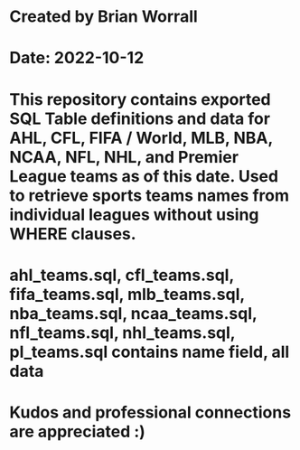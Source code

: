 # Created by Brian Worrall
# Date: 2022-10-12

# This repository contains exported SQL Table definitions and data for AHL, CFL, FIFA / World, MLB, NBA, NCAA, NFL, NHL, and Premier League teams as of this date. Used to retrieve sports teams names from individual leagues without using WHERE clauses.

# ahl_teams.sql, cfl_teams.sql, fifa_teams.sql, mlb_teams.sql, nba_teams.sql, ncaa_teams.sql, nfl_teams.sql, nhl_teams.sql, pl_teams.sql contains name field, all data

# Kudos and professional connections are appreciated :)
